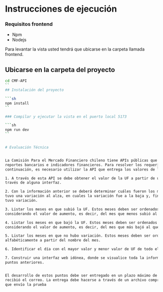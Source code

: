 # Instrucciones de ejecución


### Requisitos frontend

* Npm
* Nodejs

Para levantar la vista usted tendrá que ubicarse en la carpeta llamada frontend.



## Ubicarse en la carpeta del proyecto
```sh
cd CMF-API
``
## Instalación del proyecto

```sh
npm install
``

### Compilar y ejecutar la vista en el puerto local 5173

```sh
npm run dev
``


# Evaluación Técnica


La Comisión Para el Mercado Financiero chileno tiene APIs públicas que permiten acceder a
reportes bancarios e indicadores financieros. Para resolver los requerimientos listados a
continuación, es necesario utilizar la API que entrega los valores de la Unidad de Fomento (UF).

1. A través de esta API se debe obtener el valor de la UF a partir de un año ingresado a
través de alguna interfaz.

2. Con la información anterior se deberá determinar cuáles fueron los meses en que la UF
tuvo una variación al alza, en cuales la variación fue a la baja y, finalmente, en los que no
tuvo variación.

3. Listar los meses en que subió la UF. Estos meses deben ser ordenados de menor a mayor
considerando el valor de aumento, es decir, del mes que menos subió al que más subió.

4. Listar los meses en que bajó la UF. Estos meses deben ser ordenados de mayor a menor
considerando el valor de aumento, es decir, del mes que más bajó al que menos bajó.

5. Listar los meses en que no hubo variación. Estos meses deben ser ordenados
alfabéticamente a partir del nombre del mes.

6. Identificar el día con el mayor valor y menor valor de UF de todo el año.

7. Construir una interfaz web idónea, donde se visualice toda la información pedida en los
puntos anteriores.


El desarrollo de estos puntos debe ser entregado en un plazo máximo de 24 horas desde que se
recibió el correo. La entrega debe hacerse a través de un archivo comprimido al mismo correo
que envío la prueba
